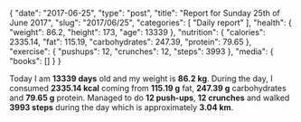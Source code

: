 {
    "date": "2017-06-25",
    "type": "post",
    "title": "Report for Sunday 25th of June 2017",
    "slug": "2017\/06\/25",
    "categories": [
        "Daily report"
    ],
    "health": {
        "weight": 86.2,
        "height": 173,
        "age": 13339
    },
    "nutrition": {
        "calories": 2335.14,
        "fat": 115.19,
        "carbohydrates": 247.39,
        "protein": 79.65
    },
    "exercise": {
        "pushups": 12,
        "crunches": 12,
        "steps": 3993
    },
    "media": {
        "books": []
    }
}

Today I am <strong>13339 days</strong> old and my weight is <strong>86.2 kg</strong>. During the day, I consumed <strong>2335.14 kcal</strong> coming from <strong>115.19 g</strong> fat, <strong>247.39 g</strong> carbohydrates and <strong>79.65 g</strong> protein. Managed to do <strong>12 push-ups</strong>, <strong>12 crunches</strong> and walked <strong>3993 steps</strong> during the day which is approximately <strong>3.04 km</strong>.